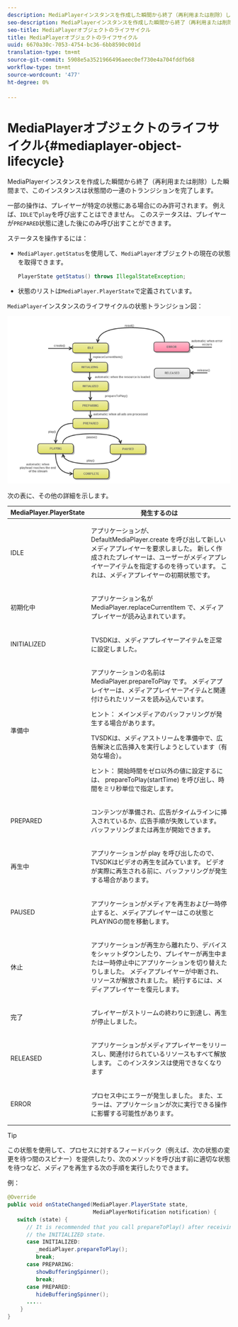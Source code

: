 ```yaml
---
description: MediaPlayerインスタンスを作成した瞬間から終了（再利用または削除）した瞬間まで、このインスタンスは状態間の一連のトランジションを完了します。
seo-description: MediaPlayerインスタンスを作成した瞬間から終了（再利用または削除）した瞬間まで、このインスタンスは状態間の一連のトランジションを完了します。
seo-title: MediaPlayerオブジェクトのライフサイクル
title: MediaPlayerオブジェクトのライフサイクル
uuid: 6670a30c-7053-4754-bc36-6bb8590c001d
translation-type: tm+mt
source-git-commit: 5908e5a3521966496aeec0ef730e4a704fddfb68
workflow-type: tm+mt
source-wordcount: '477'
ht-degree: 0%

---
```



# MediaPlayerオブジェクトのライフサイクル{#mediaplayer-object-lifecycle}

MediaPlayerインスタンスを作成した瞬間から終了（再利用または削除）した瞬間まで、このインスタンスは状態間の一連のトランジションを完了します。

一部の操作は、プレイヤーが特定の状態にある場合にのみ許可されます。 例えば、`IDLE`で`play`を呼び出すことはできません。 このステータスは、プレイヤーが`PREPARED`状態に達した後にのみ呼び出すことができます。

ステータスを操作するには：

* `MediaPlayer.getStatus`を使用して、`MediaPlayer`オブジェクトの現在の状態を取得できます。

   ```java
   PlayerState getStatus() throws IllegalStateException;
   ```

* 状態のリストは`MediaPlayer.PlayerState`で定義されています。

`MediaPlayer`インスタンスのライフサイクルの状態トランジション図：
<!--<a id="fig_1C55DE3F186F4B36AFFDCDE90379534C"></a>-->

![](assets/player-state-transitions-diagram-android_1.2_web.png)

次の表に、その他の詳細を示します。

<table id="table_426F0093E4214EA88CD72A7796B58DFD"> 
 <thead> 
  <tr> 
   <th colname="col1" class="entry"> MediaPlayer.PlayerState </th> 
   <th colname="col2" class="entry"> 発生するのは </th> 
  </tr> 
 </thead>
 <tbody> 
  <tr> 
   <td colname="col1"> <span class="codeph"> IDLE  </span> </td> 
   <td colname="col2"> <p>アプリケーションが、<span class="codeph"> DefaultMediaPlayer.create </span>を呼び出して新しいメディアプレイヤーを要求しました。 新しく作成されたプレイヤーは、ユーザーがメディアプレイヤーアイテムを指定するのを待っています。 これは、メディアプレイヤーの初期状態です。 </p> </td> 
  </tr> 
  <tr> 
   <td colname="col1"> <span class="codeph"> 初期化中  </span> </td> 
   <td colname="col2"> <p>アプリケーション名が<span class="codeph"> MediaPlayer.replaceCurrentItem </span>で、メディアプレイヤーが読み込まれています。 </p> </td> 
  </tr> 
  <tr> 
   <td colname="col1"> <span class="codeph"> INITIALIZED  </span> </td> 
   <td colname="col2"> <p>TVSDKは、メディアプレイヤーアイテムを正常に設定しました。 </p> </td> 
  </tr> 
  <tr> 
   <td colname="col1"> <span class="codeph"> 準備中  </span> </td> 
   <td colname="col2"> <p>アプリケーションの名前は<span class="codeph"> MediaPlayer.prepareToPlay </span>です。 メディアプレイヤーは、メディアプレイヤーアイテムと関連付けられたリソースを読み込んでいます。 </p> <p>ヒント： メインメディアのバッファリングが発生する場合があります。 </p> <p>TVSDKは、メディアストリームを準備中で、広告解決と広告挿入を実行しようとしています（有効な場合）。 </p> <p>ヒント： 開始時間をゼロ以外の値に設定するには、<span class="codeph"> prepareToPlay(startTime) </span>を呼び出し、時間をミリ秒単位で指定します。 </p> </td> 
  </tr> 
  <tr> 
   <td colname="col1"> <span class="codeph"> PREPARED  </span> </td> 
   <td colname="col2"> <p>コンテンツが準備され、広告がタイムラインに挿入されているか、広告手順が失敗しています。 バッファリングまたは再生が開始できます。 </p> </td> 
  </tr> 
  <tr> 
   <td colname="col1"> <span class="codeph"> 再生中  </span> </td> 
   <td colname="col2"> <p>アプリケーションが<span class="codeph"> play </span>を呼び出したので、TVSDKはビデオの再生を試みています。 ビデオが実際に再生される前に、バッファリングが発生する場合があります。 </p> </td> 
  </tr> 
  <tr> 
   <td colname="col1"> <span class="codeph"> PAUSED  </span> </td> 
   <td colname="col2"> <p>アプリケーションがメディアを再生および一時停止すると、メディアプレイヤーはこの状態とPLAYINGの間を移動します。 </p> </td> 
  </tr> 
  <tr> 
   <td colname="col1"> <span class="codeph"> 休止  </span> </td> 
   <td colname="col2"> <p>アプリケーションが再生から離れたり、デバイスをシャットダウンしたり、プレイヤーが再生中または一時停止中にアプリケーションを切り替えたりしました。 メディアプレイヤーが中断され、リソースが解放されました。 続行するには、メディアプレイヤーを復元します。 </p> </td> 
  </tr> 
  <tr> 
   <td colname="col1"> <span class="codeph"> 完了  </span> </td> 
   <td colname="col2"> <p>プレイヤーがストリームの終わりに到達し、再生が停止しました。 </p> </td> 
  </tr> 
  <tr> 
   <td colname="col1"> <span class="codeph"> RELEASED  </span> </td> 
   <td colname="col2"> <p>アプリケーションがメディアプレイヤーをリリースし、関連付けられているリソースもすべて解放します。 このインスタンスは使用できなくなります </p> </td> 
  </tr> 
  <tr> 
   <td colname="col1"> <span class="codeph"> ERROR  </span> </td> 
   <td colname="col2"> <p>プロセス中にエラーが発生しました。 また、エラーは、アプリケーションが次に実行できる操作に影響する可能性があります。 </p> </td> 
  </tr> 
 </tbody> 
</table>

>[!TIP]
>
>この状態を使用して、プロセスに対するフィードバック（例えば、次の状態の変更を待つ間のスピナー）を提供したり、次のメソッドを呼び出す前に適切な状態を待つなど、メディアを再生する次の手順を実行したりできます。

例：

```java
@Override 
public void onStateChanged(MediaPlayer.PlayerState state,  
                           MediaPlayerNotification notification) { 
   switch (state) { 
      // It is recommended that you call prepareToPlay() after receiving  
      // the INITIALIZED state. 
      case INITIALIZED: 
         _mediaPlayer.prepareToPlay(); 
         break; 
      case PREPARING: 
         showBufferingSpinner(); 
         break; 
      case PREPARED: 
         hideBufferingSpinner(); 
      ..... 
    } 
}
```


